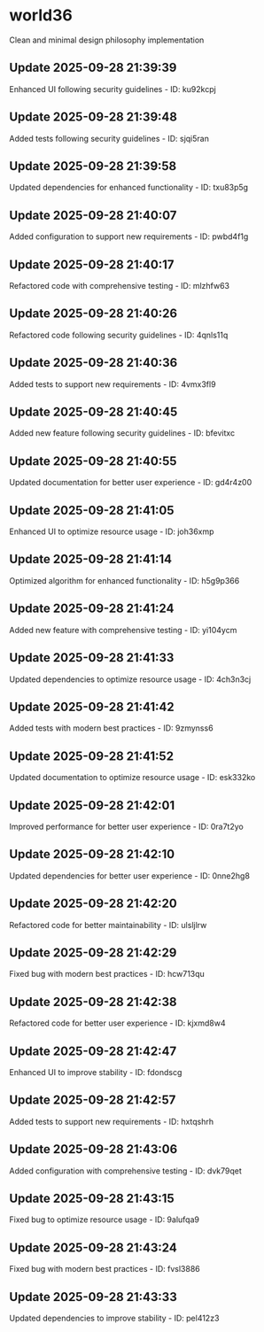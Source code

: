 # world36
Clean and minimal design philosophy implementation

## Update 2025-09-28 21:39:39
Enhanced UI following security guidelines - ID: ku92kcpj


## Update 2025-09-28 21:39:48
Added tests following security guidelines - ID: sjqi5ran


## Update 2025-09-28 21:39:58
Updated dependencies for enhanced functionality - ID: txu83p5g


## Update 2025-09-28 21:40:07
Added configuration to support new requirements - ID: pwbd4f1g


## Update 2025-09-28 21:40:17
Refactored code with comprehensive testing - ID: mlzhfw63


## Update 2025-09-28 21:40:26
Refactored code following security guidelines - ID: 4qnls11q


## Update 2025-09-28 21:40:36
Added tests to support new requirements - ID: 4vmx3fl9


## Update 2025-09-28 21:40:45
Added new feature following security guidelines - ID: bfevitxc


## Update 2025-09-28 21:40:55
Updated documentation for better user experience - ID: gd4r4z00


## Update 2025-09-28 21:41:05
Enhanced UI to optimize resource usage - ID: joh36xmp


## Update 2025-09-28 21:41:14
Optimized algorithm for enhanced functionality - ID: h5g9p366


## Update 2025-09-28 21:41:24
Added new feature with comprehensive testing - ID: yi104ycm


## Update 2025-09-28 21:41:33
Updated dependencies to optimize resource usage - ID: 4ch3n3cj


## Update 2025-09-28 21:41:42
Added tests with modern best practices - ID: 9zmynss6


## Update 2025-09-28 21:41:52
Updated documentation to optimize resource usage - ID: esk332ko


## Update 2025-09-28 21:42:01
Improved performance for better user experience - ID: 0ra7t2yo


## Update 2025-09-28 21:42:10
Updated dependencies for better user experience - ID: 0nne2hg8


## Update 2025-09-28 21:42:20
Refactored code for better maintainability - ID: ulsljlrw


## Update 2025-09-28 21:42:29
Fixed bug with modern best practices - ID: hcw713qu


## Update 2025-09-28 21:42:38
Refactored code for better user experience - ID: kjxmd8w4


## Update 2025-09-28 21:42:47
Enhanced UI to improve stability - ID: fdondscg


## Update 2025-09-28 21:42:57
Added tests to support new requirements - ID: hxtqshrh


## Update 2025-09-28 21:43:06
Added configuration with comprehensive testing - ID: dvk79qet


## Update 2025-09-28 21:43:15
Fixed bug to optimize resource usage - ID: 9alufqa9


## Update 2025-09-28 21:43:24
Fixed bug with modern best practices - ID: fvsl3886


## Update 2025-09-28 21:43:33
Updated dependencies to improve stability - ID: pel412z3

